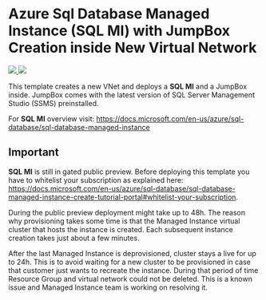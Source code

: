 # Azure Sql Database Managed Instance (SQL MI) with JumpBox Creation inside New Virtual Network
<a href="https://portal.azure.com/#create/Microsoft.Template/uri/https%3A%2F%2Fraw.githubusercontent.com%2FAzure%2Fazure-quickstart-templates%2Fmaster%2F201-sqlmi-new-vnet-w-jumpbox%2Fazuredeploy.json" target="_blank">
    <img src="http://azuredeploy.net/deploybutton.png"/>
</a>
<a href="http://armviz.io/#/?load=https%3A%2F%2Fraw.githubusercontent.com%2Fmaster%2Fazure-quickstart-templates%2Fmaster%2F201-sqlmi-new-vnet-w-jumpbox%2Fazuredeploy.json" target="_blank">
    <img src="http://armviz.io/visualizebutton.png"/>
</a>

This template creates a new VNet and deploys a **SQL MI** and a JumpBox inside. JumpBox comes with the latest version of SQL Server Management Studio (SSMS) preinstalled.

For **SQL MI** overview visit: https://docs.microsoft.com/en-us/azure/sql-database/sql-database-managed-instance

## Important
**SQL MI** is still in gated public preview. Before deploying this template you have to whitelist your subscription as explained here: https://docs.microsoft.com/en-us/azure/sql-database/sql-database-managed-instance-create-tutorial-portal#whitelist-your-subscription. 

During the public preview deployment might take up to 48h. The reason why provisioning takes some time is that the Managed Instance virtual cluster that hosts the instance is created. Each subsequent instance creation takes just about a few minutes.

After the last Managed Instance is deprovisioned, cluster stays a live for up to 24h. This is to avoid waiting for a new cluster to be provisioned in case that customer just wants to recreate the instance. During that period of time Resource Group and virtual network could not be deleted. This is a known issue and Managed Instance team is working on resolving it.


